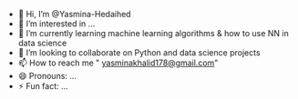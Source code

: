- 👋 Hi, I’m @Yasmina-Hedaihed
- 👀 I’m interested in ...
- 🌱 I’m currently learning machine learning algorithms & how to use NN in data science
- 💞️ I’m looking to collaborate on Python and data science projects
- 📫 How to reach me " yasminakhalid178@gmail.com"
- 😄 Pronouns: ...
- ⚡ Fun fact: ...

<!---
Yasmina-Hedaihed/Yasmina-Hedaihed is a ✨ special ✨ repository because its `README.md` (this file) appears on your GitHub profile.
You can click the Preview link to take a look at your changes.
--->
